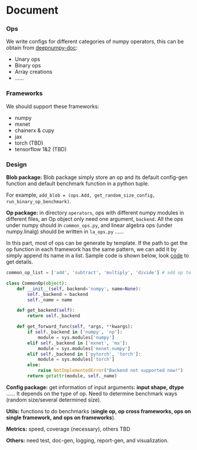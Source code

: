 # Document

### Ops

We write configs for different categories of numpy operators, this can be obtain from [deepnumpy-doc](https://github.com/mli/deepnumpy-doc):

- Unary ops
- Binary ops
- Array creations
- …...

### Frameworks

We should support these frameworks:

- numpy
- mxnet
- chainerx & cupy
- jax
- torch (TBD)
- tensorflow 1&2 (TBD)

### Design

**Blob package:** Blob package simply store an op and its default config-gen function and default benchmark function in a python tuple. 

For example, `add_blob = (ops.Add, get_random_size_config, run_binary_op_benchmark)`.

**Op package:** in directory `operators`, ops with different numpy modules in different files, an Op object only need one argument, `backend`. All the ops under numpy should in `common_ops.py`, and linear algebra ops (under numpy.linalg) should be written in `la_ops.py` …...

In this part, most of ops can be generate by template. If the path to get the op function in each framework has the same pattern, we can add it by simply append its name in a list. Sample code is shown below, look [code](../NumpyXBench/operators/common_ops.py) to get details.

```python
common_op_list = ['add', 'subtract', 'multiply', 'divide'] # add op to here

class CommonOp(object):
    def __init__(self, backend='numpy', name=None):
        self._backend = backend
        self._name = name

    def get_backend(self):
        return self._backend

    def get_forward_func(self, *args, **kwargs):
        if self._backend in ['numpy', 'np']:
            module = sys.modules['numpy']
        elif self._backend in ['mxnet', 'mx']:
            module = sys.modules['mxnet.numpy']
        elif self._backend in ['pytorch', 'torch']:
            module = sys.modules['torch']
        else:
            raise NotImplementedError("Backend not supported now!")
        return getattr(module, self._name)
```

**Config package:** get information of input arguments: **input shape, dtype** …… It depends on the type of op. Need to determine benchmark ways (random size/several determined size).

**Utils:** functions to do benchmarks (**single op, op cross frameworks, ops on single framework, and ops on frameworks**).

**Metrics:** speed, coverage (necessary), others TBD

**Others:** need test, doc-gen, logging, report-gen, and visualization.